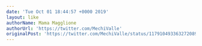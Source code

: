 ```yaml
---
date: 'Tue Oct 01 18:44:57 +0000 2019'
layout: like
authorName: Mama Magglione
authorUrl: 'https://twitter.com/MechiValle'
originalPost: 'https://twitter.com/MechiValle/status/1179104933632720897'
---
```

